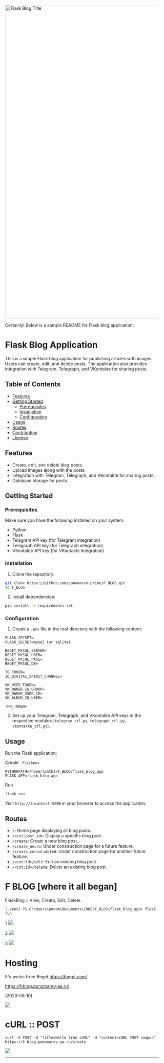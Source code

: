<img src=".gitcontent/f_blog_title.png" alt="Flask Blog Title" width="1024">


Certainly! Below is a sample README for Flask blog application:

# Flask Blog Application

This is a simple Flask blog application for publishing articles with images. Users can create, edit, and delete posts. The application also provides integration with Telegram, Telegraph, and VKontakte for sharing posts.

## Table of Contents
- [Features](#features)
- [Getting Started](#getting-started)
  - [Prerequisites](#prerequisites)
  - [Installation](#installation)
  - [Configuration](#configuration)
- [Usage](#usage)
- [Routes](#routes)
- [Contributing](#contributing)
- [License](#license)

## Features

- Create, edit, and delete blog posts.
- Upload images along with the posts.
- Integration with Telegram, Telegraph, and VKontakte for sharing posts.
- Database storage for posts.

## Getting Started

### Prerequisites

Make sure you have the following installed on your system:

- Python
- Flask
- Telegram API key (for Telegram integration)
- Telegraph API key (for Telegraph integration)
- VKontakte API key (for VKontakte integration)

### Installation

1. Clone the repository:

```bash
git clone https://github.com/ponomarev-prime/F_BLOG.git
cd F_BLOG
```

2. Install dependencies:

```bash
pip install -r requirements.txt
```

### Configuration

1. Create a `.env` file in the root directory with the following content:

```plaintext
FLASK_SECRET=
FLASK_SECRET=mysql (or sqlite)

BEGET_MYSQL_SERVER=
BEGET_MYSQL_USER=
BEGET_MYSQL_PASS=
BEGET_MYSQL_DB=

TG_TOKEN=
ID_DIGITAL_SPIRIT_CHANNEL=

VK_USER_TOKEN=
VK_OWNER_IG_GROUP=
VK_OWNER_USER_ID=
VK_ALBUM_ID_USER=

TPH_TOKEN=
```

2. Set up your Telegram, Telegraph, and VKontakte API keys in the respective modules (`telegram_ctl.py`, `telegraph_ctl.py`, `vkontakte_ctl.py`).

## Usage

Run the Flask application:

Create `.flaskenv`
```
PYTHONPATH=/home/[path]/F_BLOG/flask_blog_app
FLASK_APP=flask_blog_app
```

Run
```bash
flask run
```

Visit `http://localhost:5000` in your browser to access the application.

## Routes

- `/`: Home page displaying all blog posts.
- `/<int:post_id>`: Display a specific blog post.
- `/create`: Create a new blog post.
- `/create_neuro`: Under construction page for a future feature.
- `/create_consolidated`: Under construction page for another future feature.
- `/<int:id>/edit`: Edit an existing blog post.
- `/<int:id>/delete`: Delete an existing blog post.


# F BLOG [where it all began]

FlaskBlog :: View, Create, Edit, Delete.

```
(.venv) PS C:\Users\ponom\Documents\CODE\F_BLOG\flask_blog_app> flask run
```

1
![](.gitcontent/f_blog1.png)

2
![](.gitcontent/f_blog2.png)

3
![](.gitcontent/f_blog3.png)

# Hosting

It's works from Beget https://beget.com/

https://f-blog.ponomarev-aa.ru/

(2023-05-10)

![](.gitcontent/irinastamislavovna.png)

# cURL :: POST

```
curl -X POST -d "title=Hello from cURL" -d "content=cURL POST запрос" https://f-blog.ponomarev-aa.ru/create
```

![](.gitcontent/curl_post_x.png)


---